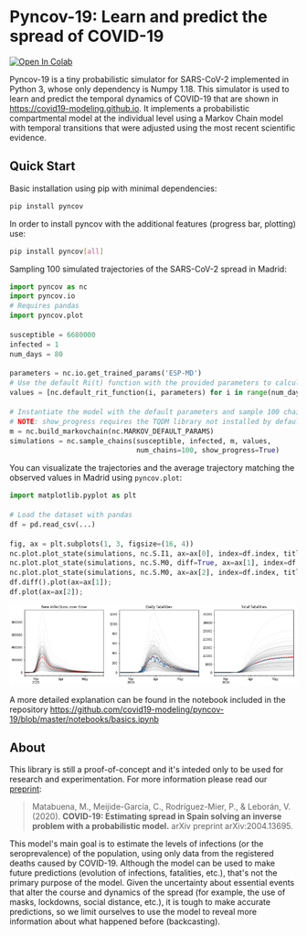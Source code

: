 # Pyncov-19: Learn and predict the spread of COVID-19
[![Open In Colab](https://colab.research.google.com/assets/colab-badge.svg)](https://colab.research.google.com/drive/1LzTsXcisv_v_w4q6o9GxvuAzToExFGaG?usp=sharing)

Pyncov-19 is a tiny probabilistic simulator for SARS-CoV-2 implemented in Python 3, whose only dependency is Numpy 1.18.
This simulator is used to learn and predict the temporal dynamics of COVID-19 that are shown in https://covid19-modeling.github.io. It implements a probabilistic compartmental model at the individual level using a Markov Chain model with temporal transitions that were adjusted using the most recent scientific evidence.

## Quick Start

Basic installation using pip with minimal dependencies:

```bash
pip install pyncov
```

In order to install pyncov with the additional features (progress bar, plotting) use:

```bash
pip install pyncov[all]
```

Sampling 100 simulated trajectories of the SARS-CoV-2 spread in Madrid:

```python
import pyncov as nc
import pyncov.io
# Requires pandas
import pyncov.plot

susceptible = 6680000
infected = 1
num_days = 80

parameters = nc.io.get_trained_params('ESP-MD')
# Use the default Ri(t) function with the provided parameters to calculate the daily individual dynamic reproduction rate
values = [nc.default_rit_function(i, parameters) for i in range(num_days)]

# Instantiate the model with the default parameters and sample 100 chains
# NOTE: show_progress requires the TQDM library not installed by default.
m = nc.build_markovchain(nc.MARKOV_DEFAULT_PARAMS)
simulations = nc.sample_chains(susceptible, infected, m, values, 
                               num_chains=100, show_progress=True)

```

You can visualizate the trajectories and the average trajectory matching the observed values in Madrid using `pyncov.plot`:

```python
import matplotlib.pyplot as plt

# Load the dataset with pandas
df = pd.read_csv(...)

fig, ax = plt.subplots(1, 3, figsize=(16, 4))
nc.plot.plot_state(simulations, nc.S.I1, ax=ax[0], index=df.index, title="New infections over time")
nc.plot.plot_state(simulations, nc.S.M0, diff=True, ax=ax[1], index=df.index, title="Daily fatalities")
nc.plot.plot_state(simulations, nc.S.M0, ax=ax[2], index=df.index, title="Total fatalities")
df.diff().plot(ax=ax[1]);
df.plot(ax=ax[2]);
```
![](https://github.com/covid19-modeling/pyncov-19/raw/master/notebooks/assets/madrid_example.png)

A more detailed explanation can be found in the notebook included in the repository https://github.com/covid19-modeling/pyncov-19/blob/master/notebooks/basics.ipynb



## About

This library is still a proof-of-concept and it's inteded only to be used for research and experimentation. For more information please read our [preprint](https://arxiv.org/abs/2004.13695):

> Matabuena, M., Meijide-García, C., Rodríguez-Mier, P., & Leborán, V. (2020). 
**COVID-19: Estimating spread in Spain solving an inverse problem with a probabilistic model.**
arXiv preprint arXiv:2004.13695.


This model's main goal is to estimate the levels of infections (or the seroprevalence) of the population, using only data from the registered deaths caused by COVID-19. Although the model can be used to make future predictions (evolution of infections, fatalities, etc.), that's not the primary purpose of the model. Given the uncertainty about essential events that alter the course and dynamics of the spread (for example, the use of masks, lockdowns, social distance, etc.), it is tough to make accurate predictions, so we limit ourselves to use the model to reveal more information about what happened before (backcasting).
